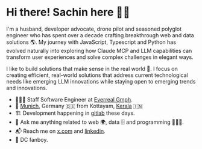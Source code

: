 <!-- <img align="right" src="https://github.com/labtocat/labtocat/blob/master/bats.png" alt="Illustration of me everyday" width=180px height=400px /> -->

# Hi there! Sachin here 👋🏽

I'm a husband, developer advocate, drone pilot and seasoned polyglot engineer who has spent over a decade crafting breakthrough web and data solutions 🌎. My journey with JavaScript, Typescript and Python has evolved naturally into exploring how Claude MCP and LLM capabilities can transform user experiences and solve complex challenges in elegant ways.

I like to build solutions that make sense in the real world 🧠. I focus on creating efficient, real-world solutions that address current technological needs like emerging LLM innovations while staying open to emerging trends and innovations.

- 👨🏽‍💻 Staff Software Engineer at [Everreal Gmph](https://www.everreal.co/).
- 📍 [Munich](https://en.wikipedia.org/wiki/Munich), Germany 🇩🇪 from Kottayam, [Kerala](https://en.wikipedia.org/wiki/Kerala) 🇮🇳
- 🏗 Development happening in [gitlab](https://gitlab.com/sachin-philip) these days.
- 💬 Ask me anything related to web 🌍, data 🗄️ and programming 👨🏽‍💻.
- 📬 Reach me on [x.com](https://x.com/sachin_philip) and [linkedin](https://www.linkedin.com/in/sachinphilip/).
- 🍿 DC fanboy.
